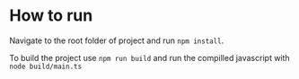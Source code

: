 # How to run

Navigate to the root folder of project and run `npm install`.

To build the project use `npm run build` and run the compilled javascript with `node build/main.ts`
